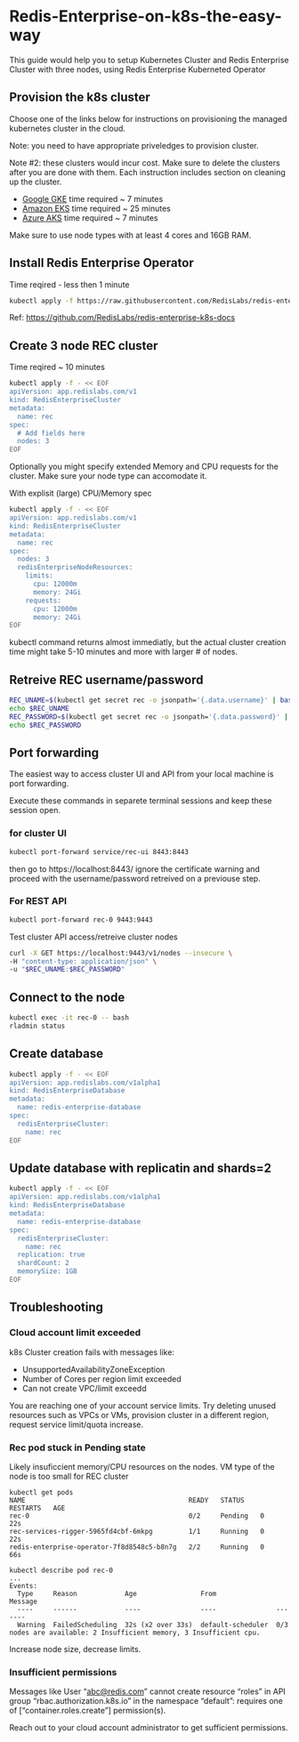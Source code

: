 # Redis-Enterprise-on-k8s-the-easy-way

This guide would help you to setup Kubernetes Cluster and Redis Enterprise Cluster with three nodes, using Redis Enterprise Kuberneted Operator

## Provision the k8s cluster

Choose one of the links below for instructions on provisioning the managed kubernetes cluster in the cloud.

Note: you need to have appropriate priveledges to provision cluster.

Note #2: these clusters would incur cost. Make sure to delete the clusters after you are done with them. Each instruction includes section on cleaning up the cluster.

- [Google GKE](GoogleGKE.md) time required ~ 7 minutes
- [Amazon EKS](AmazonEKS.md) time required ~ 25 minutes
- [Azure AKS](AzureAKS.md) time required ~ 7 minutes

Make sure to use node types with at least 4 cores and 16GB RAM.

## Install Redis Enterprise Operator

Time reqired - less then 1 minute

```bash
kubectl apply -f https://raw.githubusercontent.com/RedisLabs/redis-enterprise-k8s-docs/master/bundle.yaml
```

Ref: https://github.com/RedisLabs/redis-enterprise-k8s-docs

## Create 3 node REC cluster

Time reqired ~ 10 minutes

```bash
kubectl apply -f - << EOF   
apiVersion: app.redislabs.com/v1
kind: RedisEnterpriseCluster
metadata:
  name: rec
spec:
  # Add fields here
  nodes: 3
EOF
```

Optionally you might specify extended Memory and CPU requests for the cluster. Make sure your node type can accomodate it.

With explisit (large) CPU/Memory spec
```bash
kubectl apply -f - << EOF                                              
apiVersion: app.redislabs.com/v1
kind: RedisEnterpriseCluster
metadata:
  name: rec
spec:
  nodes: 3
  redisEnterpriseNodeResources:
    limits:
      cpu: 12000m
      memory: 24Gi
    requests:
      cpu: 12000m
      memory: 24Gi
EOF
```

kubectl command returns almost immediatly, but the actual cluster creation time might take 5-10 minutes and more with larger # of nodes.

## Retreive REC username/password
```bash
REC_UNAME=$(kubectl get secret rec -o jsonpath='{.data.username}' | base64 --decode)
echo $REC_UNAME
REC_PASSWORD=$(kubectl get secret rec -o jsonpath='{.data.password}' | base64 --decode)
echo $REC_PASSWORD
```

## Port forwarding

The easiest way to access cluster UI and API from your local machine is port forwarding.

Execute these commands in separete terminal sessions and keep these session open.

### for cluster UI
```bash
kubectl port-forward service/rec-ui 8443:8443
```
then go to https://localhost:8443/ ignore the certificate warning and proceed with the username/password retreived on a previouse step.

### For REST API
```bash
kubectl port-forward rec-0 9443:9443
```

Test cluster API access/retreive cluster nodes
```bash
curl -X GET https://localhost:9443/v1/nodes --insecure \
-H "content-type: application/json" \
-u "$REC_UNAME:$REC_PASSWORD"
```

## Connect to the node
```bash
kubectl exec -it rec-0 -- bash
rladmin status
```

## Create database
```bash
kubectl apply -f - << EOF                                              
apiVersion: app.redislabs.com/v1alpha1
kind: RedisEnterpriseDatabase
metadata:
  name: redis-enterprise-database
spec:
  redisEnterpriseCluster:
    name: rec
EOF
```

## Update database with replicatin and shards=2
```bash
kubectl apply -f - << EOF                                              
apiVersion: app.redislabs.com/v1alpha1
kind: RedisEnterpriseDatabase
metadata:
  name: redis-enterprise-database
spec:
  redisEnterpriseCluster:
    name: rec
  replication: true
  shardCount: 2
  memorySize: 1GB
EOF
```


## Troubleshooting

### Cloud account limit exceeded

k8s Cluster creation fails with messages like:
- UnsupportedAvailabilityZoneException
- Number of Cores per region limit exceeded
- Can not create VPC/limit exceedd

You are reaching one of your account service limits. Try deleting unused resources such as VPCs or VMs, provision cluster in a different region, request service limit/quota increase.

### Rec pod stuck in Pending state

Likely insuficcient memory/CPU resources on the nodes. VM type of the node is too small for REC cluster
```
kubectl get pods
NAME                                         READY   STATUS    RESTARTS   AGE
rec-0                                        0/2     Pending   0          22s
rec-services-rigger-5965fd4cbf-6mkpg         1/1     Running   0          22s
redis-enterprise-operator-7f8d8548c5-b8n7g   2/2     Running   0          66s

kubectl describe pod rec-0
...
Events:
  Type     Reason            Age                From               Message
  ----     ------            ----               ----               -------
  Warning  FailedScheduling  32s (x2 over 33s)  default-scheduler  0/3 nodes are available: 2 Insufficient memory, 3 Insufficient cpu.
```
Increase node size, decrease limits.

### Insufficient permissions

Messages like User “abc@redis.com” cannot create resource “roles” in API group “rbac.authorization.k8s.io” in the namespace “default”: requires one of [“container.roles.create”] permission(s).

Reach out to your cloud account administrator to get sufficient permissions.